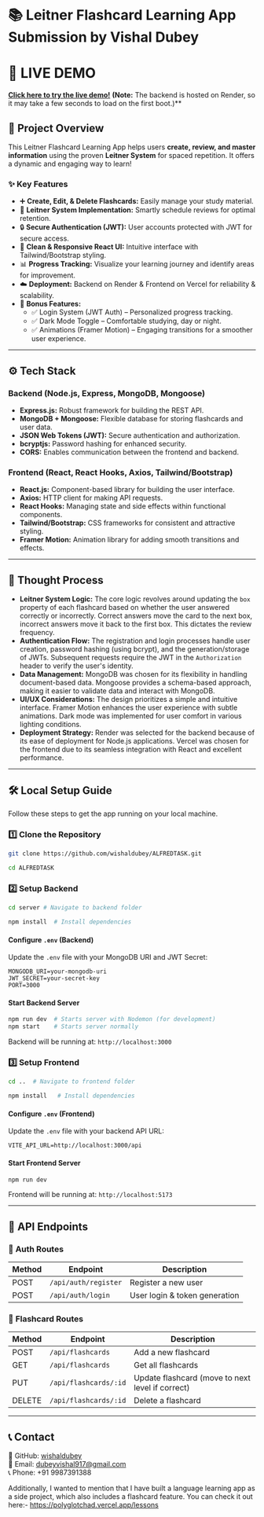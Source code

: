 # 📚 Leitner Flashcard Learning App Submission by Vishal Dubey

# 🚀 LIVE DEMO
[**Click here to try the live demo!**](https://vishalalfredtask.vercel.app)
**(Note:** The backend is hosted on Render, so it may take a few seconds to load on the first boot.)**

## 🎯 Project Overview
This Leitner Flashcard Learning App helps users **create, review, and master information** using the proven **Leitner System** for spaced repetition. It offers a dynamic and engaging way to learn!

### ✨ Key Features
*   ➕ **Create, Edit, & Delete Flashcards:**  Easily manage your study material.
*   🔄 **Leitner System Implementation:** Smartly schedule reviews for optimal retention.
*   🔒 **Secure Authentication (JWT):**  User accounts protected with JWT for secure access.
*   🎨 **Clean & Responsive React UI:**  Intuitive interface with Tailwind/Bootstrap styling.
*   📊 **Progress Tracking:**  Visualize your learning journey and identify areas for improvement.
*   ☁️ **Deployment:**  Backend on Render & Frontend on Vercel for reliability & scalability.
*   🌙 **Bonus Features:**
    *   ✅ Login System (JWT Auth) – Personalized progress tracking.
    *   ✅ Dark Mode Toggle – Comfortable studying, day or night.
    *   ✅ Animations (Framer Motion) – Engaging transitions for a smoother user experience.

---

## ⚙️ Tech Stack
### **Backend** (Node.js, Express, MongoDB, Mongoose)
*   **Express.js:** Robust framework for building the REST API.
*   **MongoDB + Mongoose:**  Flexible database for storing flashcards and user data.
*   **JSON Web Tokens (JWT):** Secure authentication and authorization.
*   **bcryptjs:** Password hashing for enhanced security.
*   **CORS:** Enables communication between the frontend and backend.

### **Frontend** (React, React Hooks, Axios, Tailwind/Bootstrap)
*   **React.js:**  Component-based library for building the user interface.
*   **Axios:**  HTTP client for making API requests.
*   **React Hooks:** Managing state and side effects within functional components.
*   **Tailwind/Bootstrap:**  CSS frameworks for consistent and attractive styling.
*   **Framer Motion:**  Animation library for adding smooth transitions and effects.

---

## 🤔 Thought Process

*   **Leitner System Logic:**  The core logic revolves around updating the `box` property of each flashcard based on whether the user answered correctly or incorrectly. Correct answers move the card to the next box, incorrect answers move it back to the first box.  This dictates the review frequency.
*   **Authentication Flow:**  The registration and login processes handle user creation, password hashing (using bcrypt), and the generation/storage of JWTs.  Subsequent requests require the JWT in the `Authorization` header to verify the user's identity.
*   **Data Management:** MongoDB was chosen for its flexibility in handling document-based data. Mongoose provides a schema-based approach, making it easier to validate data and interact with MongoDB.
*   **UI/UX Considerations:** The design prioritizes a simple and intuitive interface.  Framer Motion enhances the user experience with subtle animations. Dark mode was implemented for user comfort in various lighting conditions.
*   **Deployment Strategy:**  Render was selected for the backend because of its ease of deployment for Node.js applications.  Vercel was chosen for the frontend due to its seamless integration with React and excellent performance.

---

## 🛠️ Local Setup Guide

Follow these steps to get the app running on your local machine.

### 1️⃣ Clone the Repository
```bash
git clone https://github.com/wishaldubey/ALFREDTASK.git
```
```bash
cd ALFREDTASK
```

### 2️⃣ Setup Backend
```sh
cd server # Navigate to backend folder
```
```sh
npm install  # Install dependencies
```

#### Configure `.env` (Backend)
Update the `.env` file with your MongoDB URI and JWT Secret:
```
MONGODB_URI=your-mongodb-uri
JWT_SECRET=your-secret-key
PORT=3000
```

#### Start Backend Server
```sh
npm run dev  # Starts server with Nodemon (for development)
npm start    # Starts server normally
```
Backend will be running at: `http://localhost:3000`

### 3️⃣ Setup Frontend
```sh
cd ..  # Navigate to frontend folder
```
```sh
npm install   # Install dependencies
```

#### Configure `.env` (Frontend)
Update the `.env` file with your backend API URL:
```
VITE_API_URL=http://localhost:3000/api
```

#### Start Frontend Server
```sh
npm run dev
```
Frontend will be running at: `http://localhost:5173`

---

## 📌 API Endpoints
### 🔹 **Auth Routes**
| Method | Endpoint        | Description |
|--------|----------------|-------------|
| POST   | `/api/auth/register` | Register a new user |
| POST   | `/api/auth/login` | User login & token generation |

### 🔹 **Flashcard Routes**
| Method | Endpoint        | Description |
|--------|----------------|-------------|
| POST   | `/api/flashcards` | Add a new flashcard |
| GET    | `/api/flashcards` | Get all flashcards |
| PUT    | `/api/flashcards/:id` | Update flashcard (move to next level if correct) |
| DELETE | `/api/flashcards/:id` | Delete a flashcard |

---


## 📞 Contact

🔗 GitHub: [wishaldubey](https://github.com/wishaldubey)  
📧 Email: dubeyvishal917@gmail.com  
📞 Phone: +91 9987391388


Additionally, I wanted to mention that I have built a language learning app as a side project, which also includes a flashcard feature. You can check it out here:- https://polyglotchad.vercel.app/lessons
